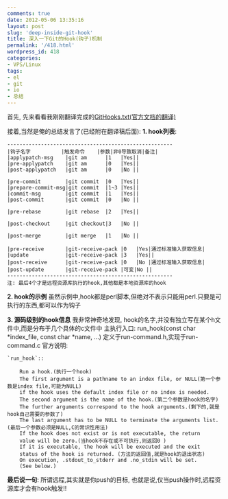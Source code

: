 ```yaml
---
comments: true
date: 2012-05-06 13:35:16
layout: post
slug: 'deep-inside-git-hook'
title: 深入一下Git的Hook(钩子)机制
permalink: '/418.html'
wordpress_id: 418
categories:
- VPS/Linux
tags:
- el
- git
- io
- 总结
---
```


首先, 先来看看我刚刚翻译完成的[GitHooks.txt(官方文档的翻译)](https://github.com/wendal/wendal/blob/master/githooks/githooks.txt)

接着,当然是俺的总结发言了(已经附在翻译稿后面):
**1. hook列表**:

    ------------------------------------------------------
    |钩子名字          |触发命令    |参数|非0导致取消|备注|
    |applypatch-msg    |git am      |1   |Yes||
    |pre-applypatch    |git am      |0   |Yes||
    |post-applypatch   |git am      |0   |No ||
                                    
    |pre-commit        |git commit  |0   |Yes||
    |prepare-commit-msg|git commit  |1~3 |Yes||
    |commit-msg        |git commit  |1   |Yes||
    |post-commit       |git commit  |0   |No ||
                                    
    |pre-rebase        |git rebase  |2   |Yes||
    
    |post-checkout     |git checkout|3   |No ||
    
    |post-merge        |git merge   |1   |No ||
    
    |pre-receive       |git-receive-pack |0   |Yes|通过标准输入获取信息|
    |update            |git-receive-pack |3   |Yes||
    |post-receive      |git-receive-pack |0   |No |通过标准输入获取信息|
    |post-update       |git-receive-pack |可变|No ||
    ------------------------------------------------------
    注: 最后4个才是远程资源库执行的hook,其他都是本地资源库的hook
    
**2. hook的示例**
虽然示例中,hook都是perl脚本,但绝对不表示只能用perl.只要是可执行的东西,都可以作为钩子

**3. 源码级别的hook信息**
我非常神奇地发现, hook的名字,并没有独立写在某个h文件中,而是分布于几个具体的c文件中
主执行入口: run_hook(const char *index_file, const char *name, ...) 定义于run-command.h,实现于run-command.c
官方说明:

    `run_hook`::
    
    	Run a hook.(执行一个hook)
    	The first argument is a pathname to an index file, or NULL(第一个参数是index file,可能为NULL)
    	if the hook uses the default index file or no index is needed.
    	The second argument is the name of the hook.(第二个参数是hook的名字)
    	The further arguments correspond to the hook arguments.(剩下的,就是hook自己需要的参数了)
    	The last argument has to be NULL to terminate the arguments list.(最后一个参数必须是NULL,C的常识性用法)
    	If the hook does not exist or is not executable, the return
    	value will be zero.(当hook不存在或不可执行,则返回0 )
    	If it is executable, the hook will be executed and the exit
    	status of the hook is returned. (方法的返回值,就是hook的退出状态)
    	On execution, .stdout_to_stderr and .no_stdin will be set.
    	(See below.)
    
**最后说一句**:
所谓远程,其实就是你push的目标, 也就是说,仅当push操作时,远程资源库才会有hook触发!!
